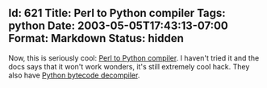 Id: 621
Title: Perl to Python compiler
Tags: python
Date: 2003-05-05T17:43:13-07:00
Format: Markdown
Status: hidden
--------------
Now, this is seriously cool: [Perl to Python
compiler](http://www.crazy-compilers.com/). I haven't tried it and the
docs says that it won't work wonders, it's still extremely cool hack.
They also have [Python bytecode
decompiler](http://www.crazy-compilers.com/decompyle/).
